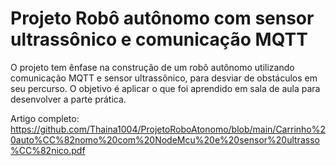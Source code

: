 # Projeto Robô autônomo com sensor ultrassônico e comunicação MQTT

O projeto tem ênfase na construção de um robô autônomo utilizando comunicação MQTT e sensor ultrassônico, para desviar de obstáculos em seu percurso. 
O objetivo é aplicar o que foi aprendido em sala de aula para desenvolver a parte prática. 

Artigo completo: https://github.com/Thaina1004/ProjetoRoboAtonomo/blob/main/Carrinho%20auto%CC%82nomo%20com%20NodeMcu%20e%20sensor%20ultrasso%CC%82nico.pdf
